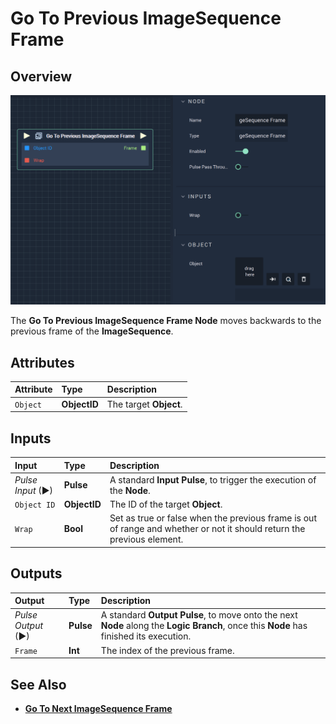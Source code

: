 # Go To Previous ImageSequence Frame

## Overview

![The Go To Previous ImageSequence Frame Node.](../../../.gitbook/assets/gotopreviousimagesequenceframe.png)

The **Go To Previous ImageSequence Frame Node** moves backwards to the previous frame of the **ImageSequence**.

## Attributes

| Attribute | Type | Description |
| :--- | :--- | :--- |
| `Object` | **ObjectID** | The target **Object**. |

## Inputs

| Input | Type | Description |
| :--- | :--- | :--- |
| _Pulse Input_ \(►\) | **Pulse** | A standard **Input Pulse**, to trigger the execution of the **Node**. |
| `Object ID` | **ObjectID** | The ID of the target **Object**. |
| `Wrap` | **Bool** | Set as true or false when the previous frame is out of range and whether or not it should return the previous element. |

## Outputs

| Output | Type | Description |
| :--- | :--- | :--- |
| _Pulse Output_ \(►\) | **Pulse** | A standard **Output Pulse**, to move onto the next **Node** along the **Logic Branch**, once this **Node** has finished its execution. |
| `Frame` | **Int** | The index of the previous frame. |

## See Also

* [**Go To Next ImageSequence Frame**](gotonextimagesequenceframe.md)

